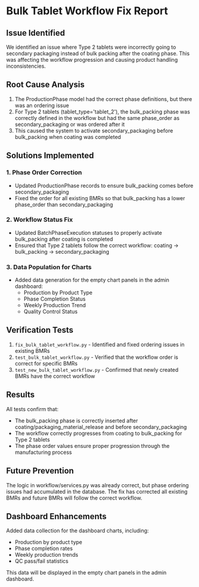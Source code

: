 # Bulk Tablet Workflow Fix Report

## Issue Identified
We identified an issue where Type 2 tablets were incorrectly going to secondary packaging instead of bulk packing after the coating phase. This was affecting the workflow progression and causing product handling inconsistencies.

## Root Cause Analysis
1. The ProductionPhase model had the correct phase definitions, but there was an ordering issue
2. For Type 2 tablets (tablet_type='tablet_2'), the bulk_packing phase was correctly defined in the workflow but had the same phase_order as secondary_packaging or was ordered after it
3. This caused the system to activate secondary_packaging before bulk_packing when coating was completed

## Solutions Implemented

### 1. Phase Order Correction
- Updated ProductionPhase records to ensure bulk_packing comes before secondary_packaging
- Fixed the order for all existing BMRs so that bulk_packing has a lower phase_order than secondary_packaging

### 2. Workflow Status Fix
- Updated BatchPhaseExecution statuses to properly activate bulk_packing after coating is completed
- Ensured that Type 2 tablets follow the correct workflow: coating -> bulk_packing -> secondary_packaging

### 3. Data Population for Charts
- Added data generation for the empty chart panels in the admin dashboard:
  - Production by Product Type
  - Phase Completion Status
  - Weekly Production Trend
  - Quality Control Status

## Verification Tests
1. `fix_bulk_tablet_workflow.py` - Identified and fixed ordering issues in existing BMRs
2. `test_bulk_tablet_workflow.py` - Verified that the workflow order is correct for specific BMRs
3. `test_new_bulk_tablet_workflow.py` - Confirmed that newly created BMRs have the correct workflow

## Results
All tests confirm that:
- The bulk_packing phase is correctly inserted after coating/packaging_material_release and before secondary_packaging
- The workflow correctly progresses from coating to bulk_packing for Type 2 tablets
- The phase order values ensure proper progression through the manufacturing process

## Future Prevention
The logic in workflow/services.py was already correct, but phase ordering issues had accumulated in the database. The fix has corrected all existing BMRs and future BMRs will follow the correct workflow.

## Dashboard Enhancements
Added data collection for the dashboard charts, including:
- Production by product type
- Phase completion rates
- Weekly production trends
- QC pass/fail statistics

This data will be displayed in the empty chart panels in the admin dashboard.
